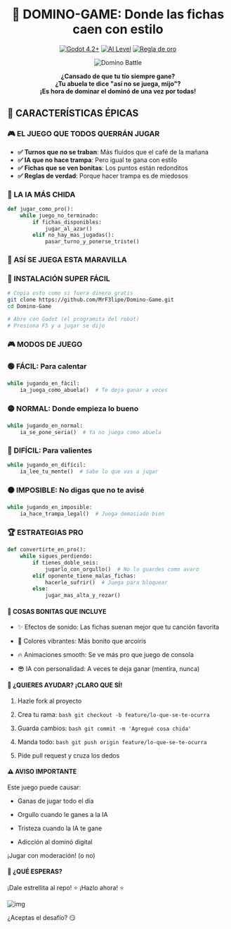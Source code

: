 <div align="center">

# 🐉 DOMINO-GAME: Donde las fichas caen con estilo

<div align="center">

[![Godot 4.2+](https://img.shields.io/badge/Godot-4.2+-478CBF?logo=godot-engine&logoColor=white)](https://godotengine.org)   [![AI Level](https://img.shields.io/badge/AI%20Skill-Juega%20mejor%20que%20tu%20abuela-ff69b4)](https://github.com/MrF3lipe/Domino-Game)   [![Regla de oro](https://img.shields.io/badge/Regla%20de%20oro-Juega%20la%20mayor-important)](https://github.com/MrF3lipe/Domino-Game)

<div align="center">
  
![Domino Battle](https://media.giphy.com/media/l0HlG8vJXW0X5yX4k/giphy.gif)

**¿Cansado de que tu tío siempre gane?**  
**¿Tu abuela te dice "así no se juega, mijo"?**  
**¡Es hora de dominar el dominó de una vez por todas!**

<div align="left">

## 🚀 CARACTERÍSTICAS ÉPICAS

### 🎮 EL JUEGO QUE TODOS QUERRÁN JUGAR
- **✅ Turnos que no se traban**: Más fluidos que el café de la mañana
- **✅ IA que no hace trampa**: Pero igual te gana con estilo
- **✅ Fichas que se ven bonitas**: Los puntos están redonditos
- **✅ Reglas de verdad**: Porque hacer trampa es de miedosos

### 🤖 LA IA MÁS CHIDA
```python
def jugar_como_pro():
    while juego_no_terminado:
        if fichas_disponibles:
            jugar_al_azar()
        elif no_hay_mas_jugadas():
            pasar_turno_y_ponerse_triste()
```

### 🎯 ASÍ SE JUEGA ESTA MARAVILLA
### 🚀 INSTALACIÓN SUPER FÁCIL

```bash
# Copia esto como si fuera dinero gratis
git clone https://github.com/MrF3lipe/Domino-Game.git
cd Domino-Game

# Abre con Godot (el programita del robot)
# Presiona F5 y a jugar se dijo
```

### 🎮 MODOS DE JUEGO
### 🟢 FÁCIL: Para calentar
```python
while jugando_en_fácil:
    ia_juega_como_abuela()  # Te deja ganar a veces
```

### 🟡 NORMAL: Donde empieza lo bueno
```python
while jugando_en_normal:
    ia_se_pone_seria()  # Ya no juega como abuela
```

### 🔴 DIFÍCIL: Para valientes
```python
while jugando_en_difícil:
    ia_lee_tu_mente()  # Sabe lo que vas a jugar
```

### ⚫ IMPOSIBLE: No digas que no te avisé
```python
while jugando_en_imposible:
    ia_hace_trampa_legal()  # Juega demasiado bien
```

### 🏆 ESTRATEGIAS PRO
```python
def convertirte_en_pro():
    while sigues_perdiendo:
        if tienes_doble_seis:
            jugarlo_con_orgullo()  # No lo guardes como avaro
        elif oponente_tiene_malas_fichas:
            hacerle_sufrir()  # Juega para bloquear
        else:
            jugar_mas_alta_y_rezar()
```

#### 🎨 COSAS BONITAS QUE INCLUYE
- ✨ Efectos de sonido: Las fichas suenan mejor que tu canción favorita

- 🎨 Colores vibrantes: Más bonito que arcoíris

- 🔥 Animaciones smooth: Se ve más pro que juego de consola

- 😎 IA con personalidad: A veces te deja ganar (mentira, nunca)

#### 🤝 ¿QUIERES AYUDAR? ¡CLARO QUE SÍ!
1. Hazle fork al proyecto

2. Crea tu rama: ```bash git checkout -b feature/lo-que-se-te-ocurra ```

3. Guarda cambios: ```bash git commit -m 'Agregué cosa chida' ```

4. Manda todo: ```bash git push origin feature/lo-que-se-te-ocurra ```

5. Pide pull request y cruza los dedos

#### ⚠️ AVISO IMPORTANTE
Este juego puede causar:

- Ganas de jugar todo el día

- Orgullo cuando le ganes a la IA

- Tristeza cuando la IA te gane

- Adicción al dominó digital
  
¡Jugar con moderación! (o no)

#### 🎯 ¿QUÉ ESPERAS?
¡Dale estrellita al repo! ⭐ ¡Hazlo ahora! ⭐

![img](https://img.shields.io/github/stars/MrF3lipe/Domino-Game?style=for-the-badge&logo=github&color=gold)

¿Aceptas el desafío? 😏
